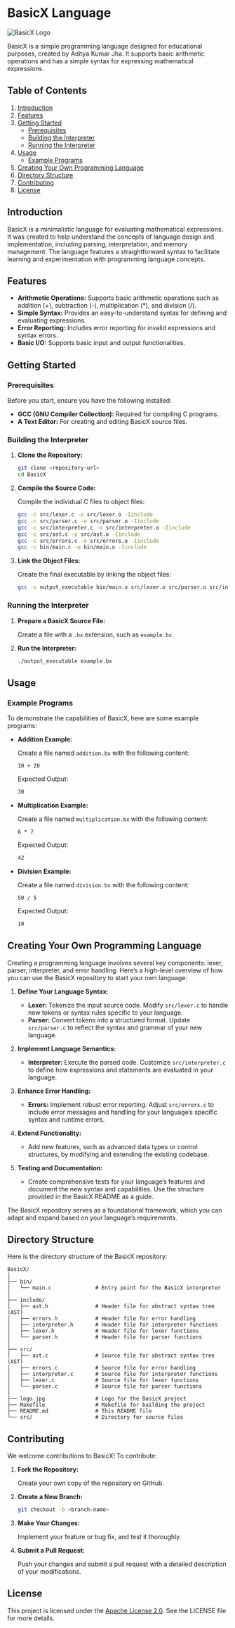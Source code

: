 

# BasicX Language

![BasicX Logo](logo.jpg)

BasicX is a simple programming language designed for educational purposes, created by Aditya Kumar Jha. It supports basic arithmetic operations and has a simple syntax for expressing mathematical expressions.

## Table of Contents

1. [Introduction](#introduction)
2. [Features](#features)
3. [Getting Started](#getting-started)
   - [Prerequisites](#prerequisites)
   - [Building the Interpreter](#building-the-interpreter)
   - [Running the Interpreter](#running-the-interpreter)
4. [Usage](#usage)
   - [Example Programs](#example-programs)
5. [Creating Your Own Programming Language](#creating-your-own-programming-language)
6. [Directory Structure](#directory-structure)
7. [Contributing](#contributing)
8. [License](#license)

## Introduction

BasicX is a minimalistic language for evaluating mathematical expressions. It was created to help understand the concepts of language design and implementation, including parsing, interpretation, and memory management. The language features a straightforward syntax to facilitate learning and experimentation with programming language concepts.

## Features

- **Arithmetic Operations:** Supports basic arithmetic operations such as addition (+), subtraction (-), multiplication (*), and division (/).
- **Simple Syntax:** Provides an easy-to-understand syntax for defining and evaluating expressions.
- **Error Reporting:** Includes error reporting for invalid expressions and syntax errors.
- **Basic I/O:** Supports basic input and output functionalities.

## Getting Started

### Prerequisites

Before you start, ensure you have the following installed:

- **GCC (GNU Compiler Collection):** Required for compiling C programs.
- **A Text Editor:** For creating and editing BasicX source files.

### Building the Interpreter

1. **Clone the Repository:**

   ```sh
   git clone <repository-url>
   cd BasicX
   ```

2. **Compile the Source Code:**

   Compile the individual C files to object files:

   ```sh
   gcc -c src/lexer.c -o src/lexer.o -Iinclude
   gcc -c src/parser.c -o src/parser.o -Iinclude
   gcc -c src/interpreter.c -o src/interpreter.o -Iinclude
   gcc -c src/ast.c -o src/ast.o -Iinclude
   gcc -c src/errors.c -o src/errors.o -Iinclude
   gcc -c bin/main.c -o bin/main.o -Iinclude
   ```

3. **Link the Object Files:**

   Create the final executable by linking the object files:

   ```sh
   gcc -o output_executable bin/main.o src/lexer.o src/parser.o src/interpreter.o src/ast.o src/errors.o
   ```

### Running the Interpreter

1. **Prepare a BasicX Source File:**

   Create a file with a `.bx` extension, such as `example.bx`.

2. **Run the Interpreter:**

   ```sh
   ./output_executable example.bx
   ```

## Usage

### Example Programs

To demonstrate the capabilities of BasicX, here are some example programs:

- **Addition Example:**

  Create a file named `addition.bx` with the following content:

  ```basicx
  10 + 20
  ```

  Expected Output:

  ```sh
  30
  ```

- **Multiplication Example:**

  Create a file named `multiplication.bx` with the following content:

  ```basicx
  6 * 7
  ```

  Expected Output:

  ```sh
  42
  ```

- **Division Example:**

  Create a file named `division.bx` with the following content:

  ```basicx
  50 / 5
  ```

  Expected Output:

  ```sh
  10
  ```

## Creating Your Own Programming Language

Creating a programming language involves several key components: lexer, parser, interpreter, and error handling. Here’s a high-level overview of how you can use the BasicX repository to start your own language:

1. **Define Your Language Syntax:**
   - **Lexer:** Tokenize the input source code. Modify `src/lexer.c` to handle new tokens or syntax rules specific to your language.
   - **Parser:** Convert tokens into a structured format. Update `src/parser.c` to reflect the syntax and grammar of your new language.

2. **Implement Language Semantics:**
   - **Interpreter:** Execute the parsed code. Customize `src/interpreter.c` to define how expressions and statements are evaluated in your language.

3. **Enhance Error Handling:**
   - **Errors:** Implement robust error reporting. Adjust `src/errors.c` to include error messages and handling for your language’s specific syntax and runtime errors.

4. **Extend Functionality:**
   - Add new features, such as advanced data types or control structures, by modifying and extending the existing codebase.

5. **Testing and Documentation:**
   - Create comprehensive tests for your language’s features and document the new syntax and capabilities. Use the structure provided in the BasicX README as a guide.

The BasicX repository serves as a foundational framework, which you can adapt and expand based on your language’s requirements.

## Directory Structure

Here is the directory structure of the BasicX repository:

```
BasicX/
│
├── bin/
│   └── main.c              # Entry point for the BasicX interpreter
│
├── include/
│   ├── ast.h               # Header file for abstract syntax tree (AST)
│   ├── errors.h            # Header file for error handling
│   ├── interpreter.h       # Header file for interpreter functions
│   ├── lexer.h             # Header file for lexer functions
│   └── parser.h            # Header file for parser functions
│
├── src/
│   ├── ast.c               # Source file for abstract syntax tree (AST)
│   ├── errors.c            # Source file for error handling
│   ├── interpreter.c       # Source file for interpreter functions
│   ├── lexer.c             # Source file for lexer functions
│   └── parser.c            # Source file for parser functions
│
├── logo.jpg                # Logo for the BasicX project
├── Makefile                # Makefile for building the project
├── README.md               # This README file
└── src/                    # Directory for source files
```

## Contributing

We welcome contributions to BasicX! To contribute:

1. **Fork the Repository:**

   Create your own copy of the repository on GitHub.

2. **Create a New Branch:**

   ```sh
   git checkout -b <branch-name>
   ```

3. **Make Your Changes:**

   Implement your feature or bug fix, and test it thoroughly.

4. **Submit a Pull Request:**

   Push your changes and submit a pull request with a detailed description of your modifications.

## License

This project is licensed under the [Apache License 2.0](LICENSE). See the LICENSE file for more details.

